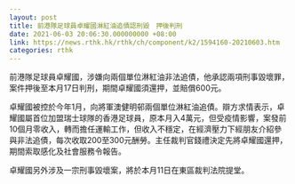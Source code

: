 ```yaml
---
layout: post
title: 前港隊足球員卓耀國淋紅油追債認刑毀　押後判刑
date: 2021-06-03 20:06:30.000000000 +08:00
link: https://news.rthk.hk/rthk/ch/component/k2/1594160-20210603.htm
categories: rthk
---
```


前港隊足球員卓耀國，涉嫌向兩個單位淋紅油非法追債，他承認兩項刑事毀壞罪，案件押後至本月17日判刑，期間卓耀國須還押，並賠償600元。

卓耀國被控於今年1月，向將軍澳健明邨兩個單位淋紅油追債。辯方求情表示，卓耀國屬首位加盟瑞士球隊的香港足球員，原本月入4萬元，但受疫情影響，案發前10個月零收入，轉而擔任運輸工作，但收入不穩定，在經濟壓力下經朋友介紹參與非法追債，每次收取200至300元酬勞。主任裁判官錢禮決定先將卓耀國還押，期間索取感化及社會服務令報告。

卓耀國另外涉及一宗刑事毀壞案，將於本月11日在東區裁判法院提堂。
